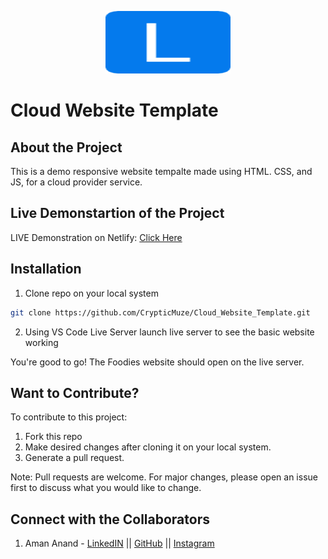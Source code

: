<p align="center">
<img src="https://github.com/CrypticMuze/Cloud_Website_Template/blob/master/images/favicon.png" alt="FoodiesLogo" height=100px width=200px/>
</p>

# Cloud Website Template
## About the Project

  This is a demo responsive website tempalte made using HTML. CSS, and JS, for a cloud provider service. 

## Live Demonstartion of the Project

  LIVE Demonstration on Netlify: [Click Here](https://unruffled-swirles-f2865e.netlify.app/)

## Installation

1. Clone repo on your local system

```bash
git clone https://github.com/CrypticMuze/Cloud_Website_Template.git
```
2. Using VS Code Live Server launch live server to see the basic website working

You're good to go! The Foodies website should open on the live server.

## Want to Contribute?
To contribute to this project:
1. Fork this repo
2. Make desired changes after cloning it on your local system.
3. Generate a pull request.

Note: Pull requests are welcome. For major changes, please open an issue first to discuss what you would like to change.

## Connect with the Collaborators
1. Aman Anand - [LinkedIN](https://www.linkedin.com/in/amanxanand/) || [GitHub](https://github.com/aman-anand1906) || [Instagram](https://www.instagram.com/aman_anand_619/")

